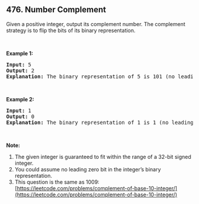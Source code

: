 ## 476. Number Complement

Given a positive integer, output its complement number. The complement strategy is to flip the bits of its binary representation.

<br>

**Example 1:**
<pre>
<b>Input:</b> 5
<b>Output:</b> 2
<b>Explanation:</b> The binary representation of 5 is 101 (no leading zero bits), and its complement is 010. So you need to output 2.
</pre>

<br>

**Example 2:**
<pre>
<b>Input:</b> 1
<b>Output:</b> 0
<b>Explanation:</b> The binary representation of 1 is 1 (no leading zero bits), and its complement is 0. So you need to output 0.
</pre>

<br>

**Note:**

  1. The given integer is guaranteed to fit within the range of a 32-bit signed integer.
  2. You could assume no leading zero bit in the integer’s binary representation.
  3. This question is the same as 1009:
     [https://leetcode.com/problems/complement-of-base-10-integer/](https://leetcode.com/problems/complement-of-base-10-integer/)
